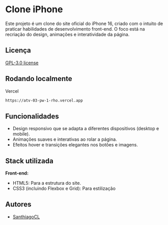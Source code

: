 
# Clone iPhone

Este projeto é um clone do site oficial do iPhone 16, criado com o intuito de praticar habilidades de desenvolvimento front-end. O foco está na recriação do design, animações e interatividade da página.


## Licença

[GPL-3.0 license](https://fsf.org/)


## Rodando localmente

Vercel

```bash
https://atv-03-pw-1-rho.vercel.app
```


## Funcionalidades

- Design responsivo que se adapta a diferentes dispositivos (desktop e mobile).
- Animações suaves e interativas ao rolar a página.
- Efeitos hover e transições elegantes nos botões e imagens.

## Stack utilizada

**Front-end:** 
- HTML5: Para a estrutura do site.
- CSS3 (incluindo Flexbox e Grid): Para estilização 




## Autores

- [SanthiagoCL](https://github.com/SanthiagoCL)


